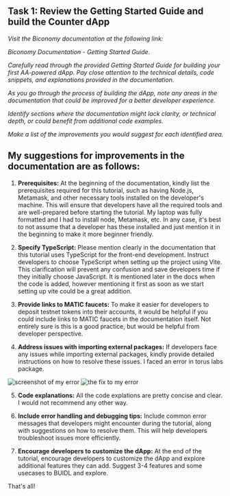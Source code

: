 
## Task 1: Review the Getting Started Guide and build the Counter dApp

*Visit the Biconomy documentation at the following link:*  

*Biconomy Documentation - Getting Started Guide.*  

*Carefully read through the provided Getting Started Guide for building your first AA-powered dApp. Pay close attention to the technical details, code snippets, and explanations provided in the documentation.*  

*As you go through the process of building the dApp, note any areas in the documentation that could be improved for a better developer experience.*  

*Identify sections where the documentation might lack clarity, or technical depth, or could benefit from additional code examples.*  

*Make a list of the improvements you would suggest for each identified area.*  


## My suggestions for improvements in the documentation are as follows:

1. **Prerequisites:** At the beginning of the documentation, kindly list the prerequisites required for this tutorial, such as having Node.js, Metamask, and other necessary tools installed on the developer's machine. This will ensure that developers have all the required tools and are well-prepared before starting the tutorial. My laptop was fully formatted and I had to install node, Metamask, etc. In any case, it's best to not assume that a developer has these installed and just mention it in the beginning to make it more beginner friendly.

2. **Specify TypeScript:** Please mention clearly in the documentation that this tutorial uses TypeScript for the front-end development. Instruct developers to choose TypeScript when setting up the project using Vite. This clarification will prevent any confusion and save developers time if they initially choose JavaScript. It is mentioned later in the docs when the code is added, however mentioning it first as soon as we start setting up vite could be a great addition.
   
3. **Provide links to MATIC faucets:** To make it easier for developers to deposit testnet tokens into their accounts, it would be helpful if you could include links to MATIC faucets in the documentation itself. Not entirely sure is this is a good practice, but would be helpful from developer perspective.
   
4. **Address issues with importing external packages:** If developers face any issues while importing external packages, kindly provide detailed instructions on how to resolve these issues. I faced an error in torus labs package.

<img src="https://drive.google.com/file/d/1fCnEmzE0887RA545aHnOWKRPlVNkShyV/view?usp=sharing" alt="screenshot of my error" title="error due to external packages" />

<img src="https://drive.google.com/file/d/1pFfUFNuuhdNtn3UPJHpyCDMzlGbfsK7y/view?usp=sharing" alt="the fix to my error" title="error fix" />

5. **Code explanations:** All the code explations are pretty concise and clear. I would not recommend any other way.

6. **Include error handling and debugging tips:** Include common error messages that developers might encounter during the tutorial, along with suggestions on how to resolve them. This will help developers troubleshoot issues more efficiently.

7. **Encourage developers to customize the dApp:** At the end of the tutorial, encourage developers to customize the dApp and explore additional features they can add. Suggest 3-4 features and some usecases to BUIDL and explore. 

That's all!



